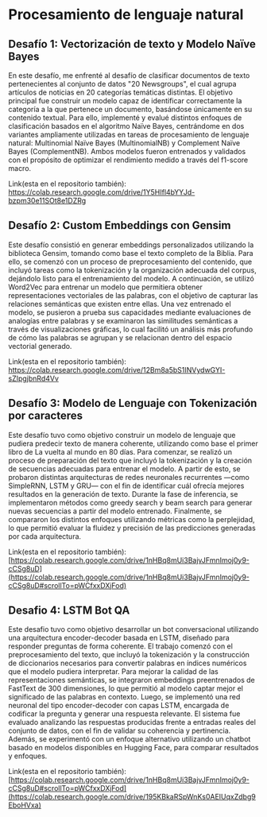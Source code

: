 # Procesamiento de lenguaje natural


## Desafío 1: Vectorización de texto y Modelo Naïve Bayes

En este desafío, me enfrenté al desafío de clasificar documentos de texto pertenecientes al conjunto de datos "20 Newsgroups", el cual agrupa artículos de noticias en 20 categorías temáticas distintas. El objetivo principal fue construir un modelo capaz de identificar correctamente la categoría a la que pertenece un documento, basándose únicamente en su contenido textual. Para ello, implementé y evalué distintos enfoques de clasificación basados en el algoritmo Naïve Bayes, centrándome en dos variantes ampliamente utilizadas en tareas de procesamiento de lenguaje natural: Multinomial Naïve Bayes (MultinomialNB) y Complement Naïve Bayes (ComplementNB).
Ambos modelos fueron entrenados y validados con el propósito de optimizar el rendimiento medido a través del f1-score macro.

Link(esta en el repositorio también): https://colab.research.google.com/drive/1Y5HIfl4bYYJd-bzpm30e11SOt8e1DZRg 

## Desafío 2: Custom Embeddings con Gensim

Este desafío consistió en generar embeddings personalizados utilizando la biblioteca Gensim, tomando como base el texto completo de la Biblia. Para ello, se comenzó con un proceso de preprocesamiento del contenido, que incluyó tareas como la tokenización y la organización adecuada del corpus, dejándolo listo para el entrenamiento del modelo. A continuación, se utilizó Word2Vec para entrenar un modelo que permitiera obtener representaciones vectoriales de las palabras, con el objetivo de capturar las relaciones semánticas que existen entre ellas.
Una vez entrenado el modelo, se pusieron a prueba sus capacidades mediante evaluaciones de analogías entre palabras y se examinaron las similitudes semánticas a través de visualizaciones gráficas, lo cual facilitó un análisis más profundo de cómo las palabras se agrupan y se relacionan dentro del espacio vectorial generado.

Link(esta en el repositorio también): https://colab.research.google.com/drive/12Bm8a5bS1INVydwGYI-sZIpgjbnRd4Vv

## Desafío 3: Modelo de Lenguaje con Tokenización por caracteres

Este desafío tuvo como objetivo construir un modelo de lenguaje que pudiera predecir texto de manera coherente, utilizando como base el primer libro de La vuelta al mundo en 80 días. Para comenzar, se realizó un proceso de preparación del texto que incluyó la tokenización y la creación de secuencias adecuadas para entrenar el modelo. A partir de esto, se probaron distintas arquitecturas de redes neuronales recurrentes —como SimpleRNN, LSTM y GRU— con el fin de identificar cuál ofrecía mejores resultados en la generación de texto.
Durante la fase de inferencia, se implementaron métodos como greedy search y beam search para generar nuevas secuencias a partir del modelo entrenado. Finalmente, se compararon los distintos enfoques utilizando métricas como la perplejidad, lo que permitió evaluar la fluidez y precisión de las predicciones generadas por cada arquitectura.

Link(esta en el repositorio también): [https://colab.research.google.com/drive/1nHBq8mUi3BajvJFmnImoj0y9-cCSg8uD](https://colab.research.google.com/drive/1nHBq8mUi3BajvJFmnImoj0y9-cCSg8uD#scrollTo=pWCfxxDXjFod)

## Desafio 4: LSTM Bot QA

Este desafio tuvo como objetivo desarrollar un bot conversacional utilizando una arquitectura encoder-decoder basada en LSTM, diseñado para responder preguntas de forma coherente. El trabajo comenzó con el preprocesamiento del texto, que incluyó la tokenización y la construcción de diccionarios necesarios para convertir palabras en índices numéricos que el modelo pudiera interpretar. Para mejorar la calidad de las representaciones semánticas, se integraron embeddings preentrenados de FastText de 300 dimensiones, lo que permitió al modelo captar mejor el significado de las palabras en contexto.
Luego, se implementó una red neuronal del tipo encoder-decoder con capas LSTM, encargada de codificar la pregunta y generar una respuesta relevante. El sistema fue evaluado analizando las respuestas producidas frente a entradas reales del conjunto de datos, con el fin de validar su coherencia y pertinencia. Además, se experimentó con un enfoque alternativo utilizando un chatbot basado en modelos disponibles en Hugging Face, para comparar resultados y enfoques.

Link(esta en el repositorio también): [https://colab.research.google.com/drive/1nHBq8mUi3BajvJFmnImoj0y9-cCSg8uD#scrollTo=pWCfxxDXjFod](https://colab.research.google.com/drive/195KBkaRSpWnKs0AEIUqxZdbg9EboHVxa)
